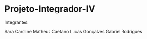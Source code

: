# Projeto-Integrador-IV

Integrantes:

Sara Caroline
Matheus Caetano
Lucas Gonçalves
Gabriel Rodrigues

